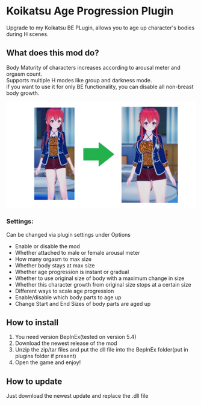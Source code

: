 # Koikatsu Age Progression Plugin

Upgrade to my Koikatsu BE PLugin, allows you to age up character's bodies during H scenes.

## What does this mod do?
Body Maturity of characters increases according to arousal meter and orgasm count.</br>
Supports multiple H modes like group and darkness mode.</br>
if you want to use it for only BE functionality, you can disable all non-breast body growth.


![alt text](https://github.com/SynchronisedNerdism/KK_AgeProgression/blob/12183846478e30c76937b1ee0ef9a08d6d2407db/AgeProShowcase.png?raw=true)

### Settings:
Can be changed via plugin settings under Options
- Enable or disable the mod
- Whether attached to male or female arousal meter
- How many orgasm to max size
- Whether body stays at max size
- Whether age progression is instant or gradual
- Whether to use original size of body with a maximum change in size
- Whether this character growth from original size stops at a certain size
- Different ways to scale age progression
- Enable/disable which body parts to age up
- Change Start and End Sizes of body parts are aged up


## How to install
1. You need version BepInEx(tested on version 5.4)
2. Download the newest release of the mod
3. Unzip the zip/tar files and put the dll file into the BepInEx folder(put in plugins folder if present)
4. Open the game and enjoy!

## How to update
Just download the newest update and replace the .dll file   
